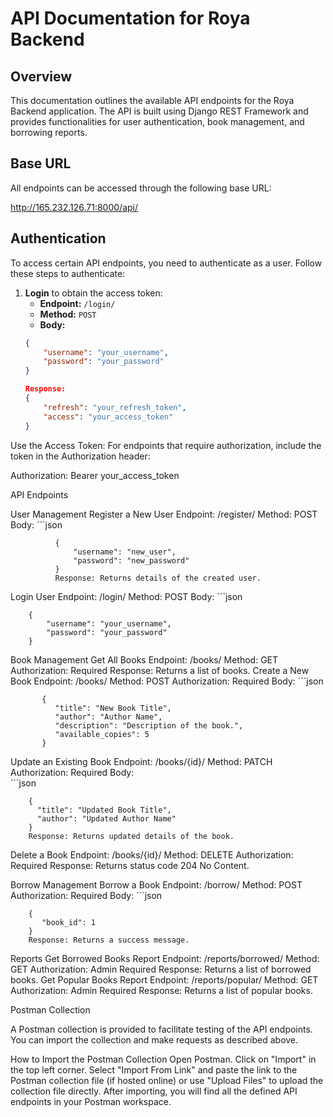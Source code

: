 # API Documentation for Roya Backend

## Overview

This documentation outlines the available API endpoints for the Roya Backend application. The API is built using Django REST Framework and provides functionalities for user authentication, book management, and borrowing reports.

## Base URL

All endpoints can be accessed through the following base URL:

http://165.232.126.71:8000/api/


## Authentication

To access certain API endpoints, you need to authenticate as a user. Follow these steps to authenticate:

1. **Login** to obtain the access token:
   - **Endpoint:** `/login/`
   - **Method:** `POST`
   - **Body:**
   ```json
   {
       "username": "your_username",
       "password": "your_password"
   }

   Response:
   {
       "refresh": "your_refresh_token",
       "access": "your_access_token"
   }

Use the Access Token: For endpoints that require authorization, include the token in the Authorization header:

Authorization: Bearer your_access_token


API Endpoints

User Management
    Register a New User
        Endpoint: /register/
        Method: POST
        Body:
        ```json
              
              {
                  "username": "new_user",
                  "password": "new_password"
              }
              Response: Returns details of the created user.
  
  
  Login User
        Endpoint: /login/
        Method: POST
         Body:
         ```json
         
        {
            "username": "your_username",
            "password": "your_password"
        }

Book Management
    Get All Books
        Endpoint: /books/
        Method: GET
        Authorization: Required
        Response: Returns a list of books.
    Create a New Book
        Endpoint: /books/
        Method: POST
        Authorization: Required
        Body:
        ```json
        
           {
              "title": "New Book Title",
              "author": "Author Name",
              "description": "Description of the book.",
              "available_copies": 5
           }

   Update an Existing Book
        Endpoint: /books/{id}/
        Method: PATCH
        Authorization: Required
        Body:     
        ```json
        
        {
          "title": "Updated Book Title",
          "author": "Updated Author Name"
        }
        Response: Returns updated details of the book.


   Delete a Book
        Endpoint: /books/{id}/
        Method: DELETE
        Authorization: Required
        Response: Returns status code 204 No Content.     


   Borrow Management
        Borrow a Book
        Endpoint: /borrow/
        Method: POST
        Authorization: Required
        Body:
        ```json
        
        {
           "book_id": 1
        }
        Response: Returns a success message.



   Reports
        Get Borrowed Books Report
        Endpoint: /reports/borrowed/
        Method: GET
        Authorization: Admin Required
        Response: Returns a list of borrowed books.
        Get Popular Books Report
        Endpoint: /reports/popular/
        Method: GET
        Authorization: Admin Required
        Response: Returns a list of popular books.     




Postman Collection

A Postman collection is provided to facilitate testing of the API endpoints. You can import the collection and make requests as described above.

How to Import the Postman Collection
Open Postman.
Click on "Import" in the top left corner.
Select "Import From Link" and paste the link to the Postman collection file (if hosted online) or use "Upload Files" to upload the collection file directly.
After importing, you will find all the defined API endpoints in your Postman workspace.

              


